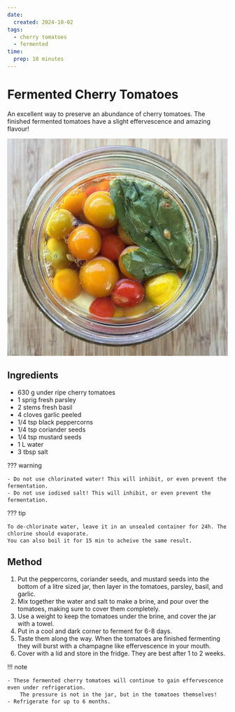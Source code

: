 ```yaml
---
date:
  created: 2024-10-02
tags:
  - cherry tomatoes
  - fermented
time:
  prep: 10 minutes
---
```


# Fermented Cherry Tomatoes
An excellent way to preserve an abundance of cherry tomatoes.
The finished fermented tomatoes have a slight effervescence and amazing flavour!
<!-- more -->
![Fermented Cherry Tomatoes](images/fermented_cherry_tomatoes.jpg)

## Ingredients
- 630 g under ripe cherry tomatoes
- 1 sprig fresh parsley
- 2 stems fresh basil
- 4 cloves garlic peeled
- 1/4 tsp black peppercorns
- 1/4 tsp coriander seeds
- 1/4 tsp mustard seeds
- 1 L water
- 3 tbsp salt

??? warning

    - Do not use chlorinated water! This will inhibit, or even prevent the fermentation.
    - Do not use iodised salt! This will inhibit, or even prevent the fermentation.

??? tip

    To de-chlorinate water, leave it in an unsealed container for 24h. The chlorine should evaporate.
    You can also boil it for 15 min to acheive the same result.


## Method
1. Put the peppercorns, coriander seeds, and mustard seeds into the bottom of a litre sized jar, 
     then layer in the tomatoes, parsley, basil, and garlic.
2. Mix together the water and salt to make a brine, and pour over the tomatoes, making sure to cover them completely. 
3. Use a weight to keep the tomatoes under the brine, and cover the jar with a towel. 
4. Put in a cool and dark corner to ferment for 6-8 days. 
5. Taste them along the way.
     When the tomatoes are finished fermenting they will burst with a champagne like effervescence in your mouth. 
6. Cover with a lid and store in the fridge. They are best after 1 to 2 weeks.


!!! note

    - These fermented cherry tomatoes will continue to gain effervescence even under refrigeration.
        The pressure is not in the jar, but in the tomatoes themselves!
    - Refrigerate for up to 6 months.
